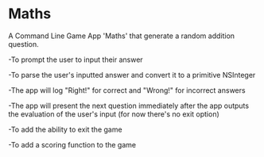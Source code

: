 # Maths

A Command Line Game App 'Maths' that generate a random addition question.

-To prompt the user to input their answer

-To parse the user's inputted answer and convert it to a primitive NSInteger

-The app will log "Right!" for correct and "Wrong!" for incorrect answers

-The app will present the next question immediately after the app outputs the evaluation of the user's input (for now there's no exit option)

-To add the ability to exit the game

-To add a scoring function to the game
